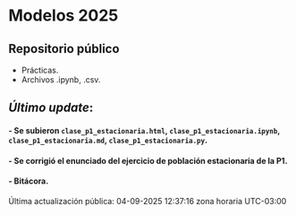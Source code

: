 # Modelos 2025

## Repositorio público

- Prácticas.
- Archivos .ipynb, .csv.


## *Último update*:

#### - Se subieron  `clase_p1_estacionaria.html`, `clase_p1_estacionaria.ipynb`, `clase_p1_estacionaria.md`, `clase_p1_estacionaria.py`.
#### - Se corrigió el enunciado del ejercicio de población estacionaria de la P1.
#### - Bitácora.

Última actualización pública: 04-09-2025 12:37:16 zona horaria UTC-03:00
